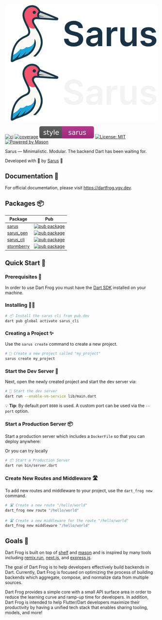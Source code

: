 [![Sarus Logo][logo_white]][sarus_link_light]
[![Sarus Logo][logo_black]][sarus_link_dark]

[![ci][ci_badge]][ci_link]
[![coverage][coverage_badge]][ci_link]
[![style: very good analysis][sarus_badge]][sarus_link]
[![License: MIT][license_badge]][license_link]
[![Powered by Mason](https://img.shields.io/endpoint?url=https%3A%2F%2Ftinyurl.com%2Fmason-badge)](https://github.com/felangel/mason)

Sarus — Minimalistic. Modular. The backend Dart has been waiting for.

Developed with 💙 by [Sarus][sarus_link] 🦄

## Documentation 📝

For official documentation, please visit https://dartfrog.vgv.dev.

## Packages 📦

| Package                                                                                                         | Pub                                                                                                                    |
| --------------------------------------------------------------------------------------------------------------- | ---------------------------------------------------------------------------------------------------------------------- |
| [sarus](https://github.com/verygoodopensource/dart_frog/tree/main/packages/dart_frog)                       | [![pub package](https://img.shields.io/pub/v/dart_frog.svg)](https://pub.dev/packages/dart_frog)                       |
| [sarus_gen](https://github.com/verygoodopensource/dart_frog/tree/main/packages/dart_frog_gen)               | [![pub package](https://img.shields.io/pub/v/dart_frog_gen.svg)](https://pub.dev/packages/dart_frog_gen)               |
| [sarus_cli](https://github.com/verygoodopensource/dart_frog/tree/main/packages/dart_frog_cli)               | [![pub package](https://img.shields.io/pub/v/dart_frog_cli.svg)](https://pub.dev/packages/dart_frog_cli)               |
| [stormberry](https://github.com/verygoodopensource/dart_frog/tree/main/packages/dart_frog_web_socket) | [![pub package](https://img.shields.io/pub/v/dart_frog_web_socket.svg)](https://pub.dev/packages/dart_frog_web_socket) |


## Quick Start 🚀

### Prerequisites 📝

In order to use Dart Frog you must have the [Dart SDK][dart_installation_link] installed on your machine.

### Installing 🧑‍💻

```sh
# 📦 Install the sarus cli from pub.dev
dart pub global activate sarus_cli
```

### Creating a Project ✨

Use the `sarus create` command to create a new project.

```sh
# 🚀 Create a new project called "my_project"
sarus create my_project
```

### Start the Dev Server 🏁

Next, open the newly created project and start the dev server via:

```sh
# 🏁 Start the dev server
dart run --enable-vm-service lib/main.dart
```

💡 **Tip**: By default port `8080` is used. A custom port can be used via the `--port` option.

### Start a Production Server 📦

Start a production server which includes a `DockerFile` so that you can deploy anywhere:

Or you can try locally
```sh
# 📦 Start a Production Server
dart run bin/server.dart
```

### Create New Routes and Middleware 🛣️

To add new routes and middleware to your project, use the `dart_frog new` command.

```sh
# 🛣️ Create a new route "/hello/world"
dart_frog new route "/hello/world"

# 🛣️ Create a new middleware for the route "/hello/world"
dart_frog new middleware "/hello/world"
```

## Goals 🎯

Dart Frog is built on top of [shelf](https://pub.dev/packages/shelf) and [mason](https://pub.dev/packages/mason) and is inspired by many tools including [remix.run](https://remix.run), [next.js](https://nextjs.org), and [express.js](https://expressjs.com).

The goal of Dart Frog is to help developers effectively build backends in Dart. Currently, Dart Frog is focused on optimizing the process of building backends which aggregate, compose, and normalize data from multiple sources.

Dart Frog provides a simple core with a small API surface area in order to reduce the learning curve and ramp-up time for developers. In addition, Dart Frog is intended to help Flutter/Dart developers maximize their productivity by having a unified tech stack that enables sharing tooling, models, and more!



[dart_installation_link]: https://dart.dev/get-dart
[ci_badge]: https://github.com/VeryGoodOpenSource/dart_frog/actions/workflows/main.yaml/badge.svg
[ci_link]: https://github.com/VeryGoodOpenSource/dart_frog/actions/workflows/main.yaml
[coverage_badge]: https://raw.githubusercontent.com/VeryGoodOpenSource/dart_frog/main/packages/dart_frog/coverage_badge.svg
[sarus_link_dark]: https://github.com/Prashant4900/sarus.git#gh-dark-mode-only
[sarus_link_light]: https://github.com/Prashant4900/sarus.git#gh-light-mode-only
[license_badge]: https://img.shields.io/badge/license-MIT-blue.svg
[license_link]: https://opensource.org/licenses/MIT
[logo_black]: https://raw.githubusercontent.com/Prashant4900/sarus/refs/heads/main/assets/logo-text-light.png#gh-dark-mode-only
[logo_white]: https://raw.githubusercontent.com/Prashant4900/sarus/refs/heads/main/assets/logo-text.png#gh-light-mode-only
[sarus_badge]: https://raw.githubusercontent.com/Prashant4900/sarus/f23b7c3071198e487ccd43b40a827734aa282331/assets/style-sarus.svg
[sarus_link]: https://fluttertemplate.com/